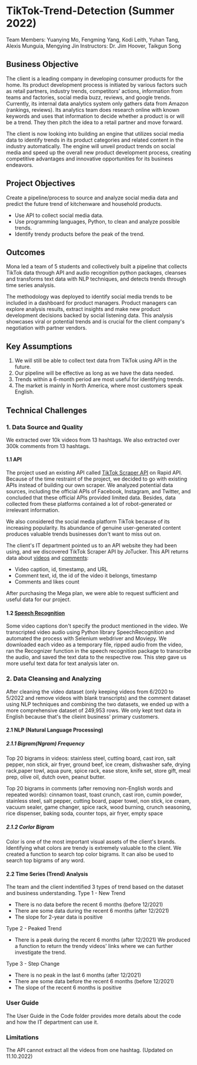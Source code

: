 # TikTok-Trend-Detection (Summer 2022)
Team Members: Yuanying Mo, Fengming Yang, Kodi Leith, Yuhan Tang, Alexis Munguia, Mengying Jin
Instructors: Dr. Jim Hoover, Taikgun Song

## Business Objective
The client is a leading company in developing consumer products for the home. Its product development process is initiated by various factors such as retail partners, industry trends, competitors' actions, information from teams and factories, social media buzz, reviews, and google trends. Currently, its internal data analytics system only gathers data from Amazon (rankings, reviews). Its analytics team does research online with known keywords and uses that information to decide whether a product is or will be a trend. They then pitch the idea to a retail partner and move forward.

The client is now looking into building an engine that utilizes social media data to identify trends in its product categories and related content in the industry automatically. The engine will unveil product trends on social media and speed up the overall new product development process, creating competitive advantages and innovative opportunities for its business endeavors.

## Project Objectives
Create a pipeline/process to source and analyze social media data and predict the future trend of kitchenware and household products.
- Use API to collect social media data.
- Use programming languages, Python, to clean and analyze possible trends. 
- Identify trendy products before the peak of the trend.

## Outcomes
Mona led a team of 5 students and collectively built a pipeline that collects TikTok data through API and audio recognition python packages, cleanses and transforms text data with NLP techniques, and detects trends through time series analysis. 

The methodology was deployed to identify social media trends to be included in a dashboard for product managers. Product managers can explore analysis results, extract insights and make new product development decisions backed by social listening data. This analysis showcases viral or potential trends and is crucial for the client company's negotiation with partner vendors.

## Key Assumptions
1. We will still be able to collect text data from TikTok using API in the future. 
2. Our pipeline will be effective as long as we have the data needed.
3. Trends within a 6-month period are most useful for identifying trends.
4. The market is mainly in North America, where most customers speak English.

## Technical Challenges
### 1. Data Source and Quality
We extracted over 10k videos from 13 hashtags. We also extracted over 300k comments from 13 hashtags.

#### 1.1 API
The project used an existing API called [TikTok Scraper API](https://rapidapi.com/JoTucker/api/tiktok-scraper2/) on Rapid API.
Because of the time restraint of the project, we decided to go with existing APIs instead of building our own scraper. We analyzed potential data sources, including the official APIs of Facebook, Instagram, and Twitter, and concluded that these official APIs provided limited data. Besides, data collected from these platforms contained a lot of robot-generated or irrelevant information.

We also considered the social media platform TikTok because of its increasing popularity. Its abundance of genuine user-generated content produces valuable trends businesses don't want to miss out on.

The client's IT department pointed us to an API website they had been using, and we discovered TikTok Scraper API by JoTucker. This API returns data about [videos](https://github.com/Mona0102/TikTok-Trend-Detection/blob/main/Code/1.Get%20Videos%20Multiple%20Hashtags.ipynb) and [comments](https://github.com/Mona0102/TikTok-Trend-Detection/blob/main/Code/2.Get%20Comments.ipynb):
- Video caption, id, timestamp, and URL
- Comment text, id, the id of the video it belongs, timestamp
- Comments and likes count

After purchasing the Mega plan, we were able to request sufficient and useful data for our project.

#### 1.2 [Speech Recognition](https://github.com/Mona0102/TikTok-Trend-Detection/blob/main/Code/3.Sound%20Recognition%20for%20Videos.ipynb) 
Some video captions don't specify the product mentioned in the video. We transcripted video audio using Python library SpeechRecognition and automated the process with Selenium webdriver and Moviepy. We downloaded each video as a temporary file, ripped audio from the video, ran the Recognizer function in the speech recognition package to transcribe the audio, and saved the text data to the respective row. This step gave us more useful text data for text analysis later on.

### 2. Data Cleansing and Analyzing
After cleaning the video dataset (only keeping videos from 6/2020 to 5/2022 and remove videos with blank transcripts) and the comment dataset using NLP techniques and combining the two datasets, we ended up with a more comprehensive dataset of 249,953 rows. We only kept text data in English because that's the clieint business' primary customers.

#### 2.1 NLP (Natural Language Processing)
##### 2.1.1 Bigram(Ngram) Frequency

Top 20 bigrams in videos:
stainless steel, cutting board, cast iron, salt pepper, non stick, air fryer, ground beef, ice cream, dishwasher safe, drying rack,paper towl, aqua pure, spice rack, ease store, knife set, store gift, meal prep, olive oil, dutch oven, peanut butter.

Top 20 bigrams in comments (after removing non-English words and repeated words):
cinnamon toast, toast crunch, cast iron, cumin powder, stainless steel, salt pepper, cutting board, paper towel, non stick, ice cream, vacuum sealer, game changer, spice rack, wood burning, crunch seasoning, rice dispenser, baking soda, counter tops, air fryer, empty space

##### 2.1.2 Corlor Bigram
Color is one of the most important visual assets of the client's brands. Identifying what colors are trendy is extremely valuable to the client.
We created a function to search top color bigrams. It can also be used to search top bigrams of any word.

#### 2.2 Time Series (Trend) Analysis
The team and the client indentified 3 types of trend based on the dataset and business understanding. 
Type 1 - New Trend
- There is no data before the recent 6 months (before 12/2021)
- There are some data during the recent 6 months (after 12/2021)
- The slope for 2-year data is positive

Type 2 - Peaked Trend
- There is a peak during the recent 6 months (after 12/2021)
We produced a function to return the trendy videos' links where we can further investigate the trend.

Type 3 - Step Change
- There is no peak in the last 6 months (after 12/2021)
- There are some data before the recent 6 months (before 12/2021)
- The slope of the recent 6 months is positive

### User Guide
The User Guide in the Code folder provides more details about the code and how the IT department can use it.

### Limitations
The API cannot extract all the videos from one hashtag.
(Updated on 11.10.2022)
